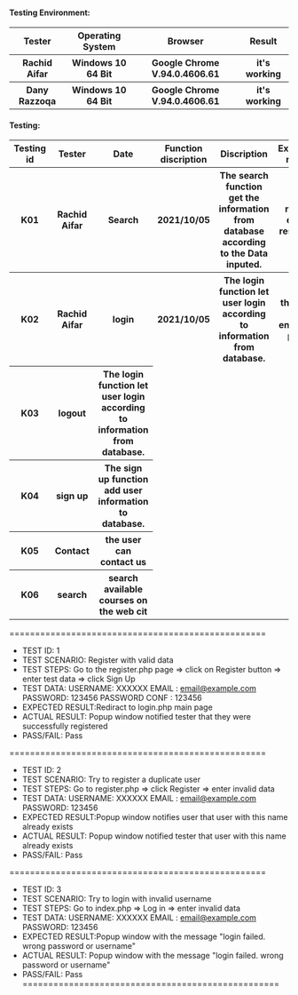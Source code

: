 <H4>Testing Environment: </H4>
<table> 
  <tr>
    <th>Tester</th> 
    <th>Operating System</th>
    <th>Browser</th>
    <th>Result</th>
</tr>

<tr>
    <th>Rachid Aifar</th>
    <th>Windows 10 64 Bit</th>
    <th>Google Chrome V.94.0.4606.61</th>
    <th>it's working</th>
</tr>
<tr>
    <th>Dany Razzoqa</th>
    <th>Windows 10 64 Bit</th>
    <th>Google Chrome V.94.0.4606.61</th>
    <th>it's working</th>
</tr>
</table>

<H4>Testing: </H4>
<table> 
  <tr>
    <th>Testing id</th>
    <th>Tester</th> 
    <th>Date</th>
    <th>Function discription</th>
    <th>Discription</th>
    <th>Expected result</th>
    <th>Result</th>

</tr>
<tr>
    <th>K01</th>
    <th>Rachid Aifar</th>
    <th>Search</th>
    <th>2021/10/05</th>
    <th>The search function get the information from database according to the Data inputed.</th>
    <th>return exact research</th>
    <th>it's working</th>
</tr>
<tr>
    <th>K02</th>
    <th>Rachid Aifar</th>
    <th>login</th>
    <th>2021/10/05</th>
    <th>The login function let user login according to information from database.</th>
    <th>the user can enter the page</th>
    <th>it's working</th>
   
   
</tr>
  <tr>
    <th>K03</th>
    <th>logout</th>
  <th> The login function let user login according to information from database.</th>
    <tr>
    <th>K04</th>
    <th>sign up </th>
    <th> The sign up function add user information to database.</th>
      <tr>
      <th>K05</th>
    <th>Contact</th>
  <th>the user can contact us</th>
</tr>
<tr>
    <th>K06</th>
    <th>search</th>
  <th>search available courses on the web cit</th>
</tr>
</table>

==================================================
* TEST ID:        1
* TEST SCENARIO:  Register with valid data 
* TEST STEPS:     Go to the register.php page => click on Register button => enter test data => click Sign Up
* TEST DATA:    USERNAME: XXXXXX
                EMAIL   : email@example.com
                PASSWORD: 123456
                PASSWORD CONF : 123456
* EXPECTED RESULT:Rediract to login.php main page  
* ACTUAL RESULT:  Popup window notified tester that they were successfully registered
* PASS/FAIL:      Pass 

==================================================
* TEST ID:        2
* TEST SCENARIO:  Try to register a duplicate user
* TEST STEPS:     Go to register.php => click Register => enter invalid data
* TEST DATA:    USERNAME: XXXXXX
                EMAIL   : email@example.com
                PASSWORD: 123456
* EXPECTED RESULT:Popup window notifies user that user with this name already exists  
* ACTUAL RESULT:  Popup window notified tester that user with this name already exists 
* PASS/FAIL:      Pass

==================================================
* TEST ID:        3
* TEST SCENARIO:  Try to login with invalid username
* TEST STEPS:     Go to index.php => Log in => enter invalid data
* TEST DATA:      USERNAME: XXXXXX
                EMAIL   : email@example.com
                PASSWORD: 123456
* EXPECTED RESULT:Popup window with the message "login failed. wrong password or username"  
* ACTUAL RESULT:  Popup window with the message "login failed. wrong password or username" 
* PASS/FAIL:      Pass
==================================================
